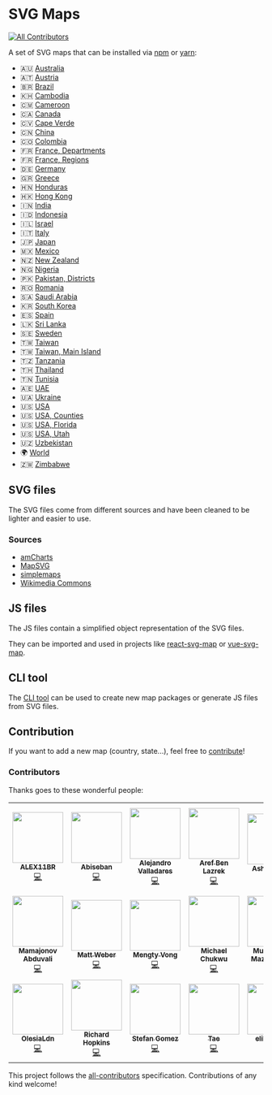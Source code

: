 # SVG Maps
<!-- ALL-CONTRIBUTORS-BADGE:START - Do not remove or modify this section -->
[![All Contributors](https://img.shields.io/badge/all_contributors-21-green.svg)](#contributors)
<!-- ALL-CONTRIBUTORS-BADGE:END -->

A set of SVG maps that can be installed via [npm](https://www.npmjs.com) or [yarn](https://yarnpkg.com):
* 🇦🇺 [Australia](packages/australia)
* 🇦🇹 [Austria](packages/austria)
* 🇧🇷 [Brazil](packages/brazil)
* 🇰🇭 [Cambodia](packages/cambodia)
* 🇨🇲 [Cameroon](packages/cameroon)
* 🇨🇦 [Canada](packages/canada)
* 🇨🇻 [Cape Verde](packages/cape-verde)
* 🇨🇳 [China](packages/china)
* 🇨🇴 [Colombia](packages/colombia)
* 🇫🇷 [France, Departments](packages/france.departments)
* 🇫🇷 [France, Regions](packages/france.regions)
* 🇩🇪 [Germany](packages/germany)
* 🇬🇷 [Greece](packages/greece)
* 🇭🇳 [Honduras](packages/honduras)
* 🇭🇰 [Hong Kong](packages/hong-kong)
* 🇮🇳 [India](packages/india)
* 🇮🇩 [Indonesia](packages/indonesia)
* 🇮🇱 [Israel](packages/israel)
* 🇮🇹 [Italy](packages/italy)
* 🇯🇵 [Japan](packages/japan)
* 🇲🇽 [Mexico](packages/mexico)
* 🇳🇿 [New Zealand](packages/new-zealand)
* 🇳🇬 [Nigeria](packages/nigeria)
* 🇵🇰 [Pakistan, Districts](packages/pakistan.districts)
* 🇷🇴 [Romania](packages/romania)
* 🇸🇦 [Saudi Arabia](packages/saudi-arabia)
* 🇰🇷 [South Korea](packages/south-korea)
* 🇪🇸 [Spain](packages/spain)
* 🇱🇰 [Sri Lanka](packages/sri-lanka)
* 🇸🇪 [Sweden](packages/sweden)
* 🇹🇼 [Taiwan](packages/taiwan)
* 🇹🇼 [Taiwan, Main Island](packages/taiwan.main)
* 🇹🇿 [Tanzania](packages/tanzania)
* 🇹🇭 [Thailand](packages/thailand)
* 🇹🇳 [Tunisia](packages/tunisia)
* 🇦🇪 [UAE](packages/uae)
* 🇺🇦 [Ukraine](packages/ukraine)
* 🇺🇸 [USA](packages/usa)
* 🇺🇸 [USA, Counties](packages/usa.counties)
* 🇺🇸 [USA, Florida](packages/usa.florida)
* 🇺🇸 [USA, Utah](packages/usa.utah)
* 🇺🇿 [Uzbekistan](packages/uzbekistan)
* 🌍 [World](packages/world)
* 🇿🇼 [Zimbabwe](packages/zimbabwe)

## SVG files

The SVG files come from different sources and have been cleaned to be lighter and easier to use.

### Sources

* [amCharts](https://www.amcharts.com/)
* [MapSVG](https://mapsvg.com/)
* [simplemaps](https://simplemaps.com/)
* [Wikimedia Commons](https://commons.wikimedia.org/)

## JS files

The JS files contain a simplified object representation of the SVG files.

They can be imported and used in projects like [react-svg-map](https://github.com/VictorCazanave/react-svg-map) or [vue-svg-map](https://github.com/VictorCazanave/vue-svg-map).

## CLI tool

The [CLI tool](packages/cli) can be used to create new map packages or generate JS files from SVG files.

## Contribution

If you want to add a new map (country, state...), feel free to [contribute](CONTRIBUTING.md)!

### Contributors

Thanks goes to these wonderful people:

<!-- ALL-CONTRIBUTORS-LIST:START - Do not remove or modify this section -->
<!-- prettier-ignore-start -->
<!-- markdownlint-disable -->
<table>
  <tr>
    <td align="center"><a href="https://github.com/ALEX11BR"><img src="https://avatars.githubusercontent.com/u/49609151?v=4?s=100" width="100px;" alt=""/><br /><sub><b>ALEX11BR</b></sub></a><br /><a href="https://github.com/VictorCazanave/svg-maps/commits?author=ALEX11BR" title="Code">💻</a></td>
    <td align="center"><a href="https://github.com/Abiseban147"><img src="https://avatars2.githubusercontent.com/u/31163831?v=4?s=100" width="100px;" alt=""/><br /><sub><b>Abiseban</b></sub></a><br /><a href="https://github.com/VictorCazanave/svg-maps/commits?author=Abiseban147" title="Code">💻</a></td>
    <td align="center"><a href="https://github.com/avalladaresm"><img src="https://avatars3.githubusercontent.com/u/4381970?v=4?s=100" width="100px;" alt=""/><br /><sub><b>Alejandro Valladares</b></sub></a><br /><a href="https://github.com/VictorCazanave/svg-maps/commits?author=avalladaresm" title="Code">💻</a></td>
    <td align="center"><a href="https://github.com/aref-lazrek"><img src="https://avatars3.githubusercontent.com/u/13694905?v=4?s=100" width="100px;" alt=""/><br /><sub><b>Aref Ben Lazrek</b></sub></a><br /><a href="https://github.com/VictorCazanave/svg-maps/commits?author=aref-lazrek" title="Code">💻</a></td>
    <td align="center"><a href="https://github.com/ashmidgley"><img src="https://avatars2.githubusercontent.com/u/13953984?v=4?s=100" width="100px;" alt=""/><br /><sub><b>Ash Midgley</b></sub></a><br /><a href="https://github.com/VictorCazanave/svg-maps/commits?author=ashmidgley" title="Documentation">📖</a></td>
    <td align="center"><a href="https://github.com/ashvalejohn"><img src="https://avatars0.githubusercontent.com/u/15790488?v=4?s=100" width="100px;" alt=""/><br /><sub><b>Ashley Valenzuela Johnson</b></sub></a><br /><a href="https://github.com/VictorCazanave/svg-maps/commits?author=ashvalejohn" title="Code">💻</a></td>
    <td align="center"><a href="https://github.com/josepaiva94"><img src="https://avatars3.githubusercontent.com/u/2206344?v=4?s=100" width="100px;" alt=""/><br /><sub><b>José Carlos Paiva</b></sub></a><br /><a href="https://github.com/VictorCazanave/svg-maps/commits?author=josepaiva94" title="Code">💻</a></td>
  </tr>
  <tr>
    <td align="center"><a href="https://github.com/Disctanger"><img src="https://avatars3.githubusercontent.com/u/10447714?v=4?s=100" width="100px;" alt=""/><br /><sub><b>Mamajonov Abduvali</b></sub></a><br /><a href="https://github.com/VictorCazanave/svg-maps/commits?author=Disctanger" title="Code">💻</a></td>
    <td align="center"><a href="https://feldmanweber.com"><img src="https://avatars0.githubusercontent.com/u/18507767?v=4?s=100" width="100px;" alt=""/><br /><sub><b>Matt Weber</b></sub></a><br /><a href="https://github.com/VictorCazanave/svg-maps/commits?author=weber93" title="Code">💻</a></td>
    <td align="center"><a href="https://github.com/vongmengty"><img src="https://avatars3.githubusercontent.com/u/19471093?v=4?s=100" width="100px;" alt=""/><br /><sub><b>Mengty Vong</b></sub></a><br /><a href="https://github.com/VictorCazanave/svg-maps/commits?author=vongmengty" title="Code">💻</a></td>
    <td align="center"><a href="http://licorneltd.tech"><img src="https://avatars2.githubusercontent.com/u/7737341?v=4?s=100" width="100px;" alt=""/><br /><sub><b>Michael Chukwu</b></sub></a><br /><a href="https://github.com/VictorCazanave/svg-maps/commits?author=michaelchukwu" title="Code">💻</a></td>
    <td align="center"><a href="http://apper.tech"><img src="https://avatars2.githubusercontent.com/u/35299529?v=4?s=100" width="100px;" alt=""/><br /><sub><b>Muhammed Mazen Hafez</b></sub></a><br /><a href="https://github.com/VictorCazanave/svg-maps/commits?author=mh-mazen" title="Code">💻</a></td>
    <td align="center"><a href="https://github.com/Chitova263"><img src="https://avatars2.githubusercontent.com/u/33910227?v=4?s=100" width="100px;" alt=""/><br /><sub><b>Nigel Mukandi</b></sub></a><br /><a href="https://github.com/VictorCazanave/svg-maps/commits?author=Chitova263" title="Code">💻</a></td>
    <td align="center"><a href="https://noorjafri.com"><img src="https://avatars3.githubusercontent.com/u/13905049?v=4?s=100" width="100px;" alt=""/><br /><sub><b>Noor Jafri</b></sub></a><br /><a href="https://github.com/VictorCazanave/svg-maps/commits?author=nurely" title="Code">💻</a></td>
  </tr>
  <tr>
    <td align="center"><a href="https://github.com/OsyaLdn"><img src="https://avatars2.githubusercontent.com/u/11708080?v=4?s=100" width="100px;" alt=""/><br /><sub><b>OlesiaLdn</b></sub></a><br /><a href="https://github.com/VictorCazanave/svg-maps/commits?author=OsyaLdn" title="Code">💻</a></td>
    <td align="center"><a href="http://k9-build.blogspot.co.uk/"><img src="https://avatars1.githubusercontent.com/u/5486945?v=4?s=100" width="100px;" alt=""/><br /><sub><b>Richard Hopkins</b></sub></a><br /><a href="https://github.com/VictorCazanave/svg-maps/commits?author=hopkira" title="Code">💻</a></td>
    <td align="center"><a href="https://www.linkedin.com/in/stefangomez"><img src="https://avatars2.githubusercontent.com/u/346081?v=4?s=100" width="100px;" alt=""/><br /><sub><b>Stefan Gomez</b></sub></a><br /><a href="https://github.com/VictorCazanave/svg-maps/commits?author=stefangomez" title="Code">💻</a></td>
    <td align="center"><a href="https://github.com/tae8838"><img src="https://avatars3.githubusercontent.com/u/7782153?v=4?s=100" width="100px;" alt=""/><br /><sub><b>Tae</b></sub></a><br /><a href="https://github.com/VictorCazanave/svg-maps/commits?author=tae8838" title="Code">💻</a></td>
    <td align="center"><a href="https://github.com/eliDatamix"><img src="https://avatars3.githubusercontent.com/u/61228529?v=4?s=100" width="100px;" alt=""/><br /><sub><b>eliDatamix</b></sub></a><br /><a href="https://github.com/VictorCazanave/svg-maps/commits?author=eliDatamix" title="Code">💻</a></td>
    <td align="center"><a href="https://github.com/keatonboyle"><img src="https://avatars3.githubusercontent.com/u/3393465?v=4?s=100" width="100px;" alt=""/><br /><sub><b>keatonboyle</b></sub></a><br /><a href="https://github.com/VictorCazanave/svg-maps/commits?author=keatonboyle" title="Code">💻</a></td>
    <td align="center"><a href="https://github.com/tyangjawi03"><img src="https://avatars0.githubusercontent.com/u/7666467?v=4?s=100" width="100px;" alt=""/><br /><sub><b>tyangjawi03</b></sub></a><br /><a href="https://github.com/VictorCazanave/svg-maps/commits?author=tyangjawi03" title="Code">💻</a></td>
  </tr>
</table>

<!-- markdownlint-restore -->
<!-- prettier-ignore-end -->

<!-- ALL-CONTRIBUTORS-LIST:END -->

This project follows the [all-contributors](https://github.com/all-contributors/all-contributors) specification. Contributions of any kind welcome!
